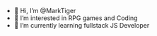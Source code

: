 - 👋 Hi, I’m @MarkTiger
- 👀 I’m interested in RPG games and Coding
- 🌱 I’m currently learning fullstack JS Developer

<!---
MarkTiger/MarkTiger is a ✨ special ✨ repository because its `README.md` (this file) appears on your GitHub profile.
You can click the Preview link to take a look at your changes.
--->
